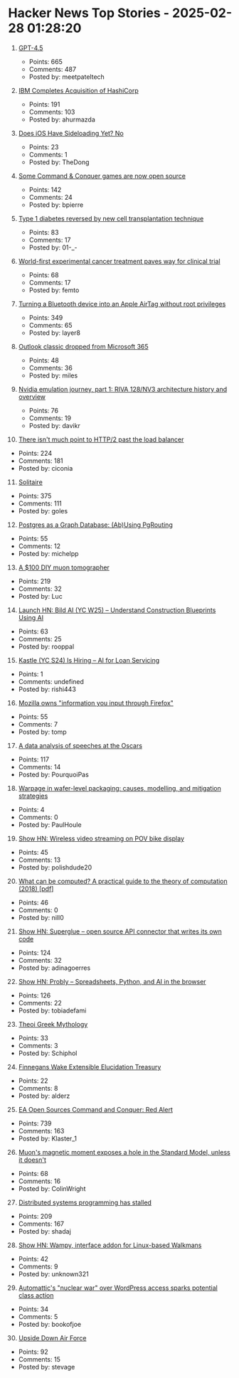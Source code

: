 # Hacker News Top Stories - 2025-02-28 01:28:20

1. [GPT-4.5](https://openai.com/index/introducing-gpt-4-5/)
   - Points: 665
   - Comments: 487
   - Posted by: meetpateltech

2. [IBM Completes Acquisition of HashiCorp](https://newsroom.ibm.com/2025-02-27-ibm-completes-acquisition-of-hashicorp,-creates-comprehensive,-end-to-end-hybrid-cloud-platform)
   - Points: 191
   - Comments: 103
   - Posted by: ahurmazda

3. [Does iOS Have Sideloading Yet? No](https://doesioshavesideloadingyet.com/)
   - Points: 23
   - Comments: 1
   - Posted by: TheDong

4. [Some Command & Conquer games are now open source](https://github.com/electronicarts)
   - Points: 142
   - Comments: 24
   - Posted by: bpierre

5. [Type 1 diabetes reversed by new cell transplantation technique](https://newatlas.com/diabetes/islet-transplantation-type-1-diabetes/)
   - Points: 83
   - Comments: 17
   - Posted by: 01-_-

6. [World-first experimental cancer treatment paves way for clinical trial](https://www.wehi.edu.au/news/world-first-experimental-cancer-treatment-paves-way-for-clinical-trial/)
   - Points: 68
   - Comments: 17
   - Posted by: femto

7. [Turning a Bluetooth device into an Apple AirTag without root privileges](https://nroottag.github.io/)
   - Points: 349
   - Comments: 65
   - Posted by: layer8

8. [Outlook classic dropped from Microsoft 365](https://office-watch.com/2025/outlook-classic-dropped-from-microsoft-365/)
   - Points: 48
   - Comments: 36
   - Posted by: miles

9. [Nvidia emulation journey, part 1: RIVA 128/NV3 architecture history and overview](https://86box.net/2025/02/25/riva128-part-1.html)
   - Points: 76
   - Comments: 19
   - Posted by: davikr

10. [There isn't much point to HTTP/2 past the load balancer](https://byroot.github.io/ruby/performance/2025/02/24/http2-past-the-load-balancer.html)
   - Points: 224
   - Comments: 181
   - Posted by: ciconia

11. [Solitaire](https://localthunk.com/blog/solitaire)
   - Points: 375
   - Comments: 111
   - Posted by: goles

12. [Postgres as a Graph Database: (Ab)Using PgRouting](https://supabase.com/blog/pgrouting-postgres-graph-database)
   - Points: 55
   - Comments: 12
   - Posted by: michelpp

13. [A $100 DIY muon tomographer](https://spectrum.ieee.org/diy-muon-tomography)
   - Points: 219
   - Comments: 32
   - Posted by: Luc

14. [Launch HN: Bild AI (YC W25) – Understand Construction Blueprints Using AI](undefined)
   - Points: 63
   - Comments: 25
   - Posted by: rooppal

15. [Kastle (YC S24) Is Hiring – AI for Loan Servicing](https://www.ycombinator.com/companies/kastle/jobs/ItDVKB7-founding-backend-engineer-at-kastle-s24)
   - Points: 1
   - Comments: undefined
   - Posted by: rishi443

16. [Mozilla owns "information you input through Firefox"](https://www.mozilla.org/en-US/about/legal/terms/firefox/)
   - Points: 55
   - Comments: 7
   - Posted by: tomp

17. [A data analysis of speeches at the Oscars](https://stephenfollows.com/p/harvey-weinstein-thanked-more-than-god)
   - Points: 117
   - Comments: 14
   - Posted by: PourquoiPas

18. [Warpage in wafer-level packaging: causes, modelling, and mitigation strategies](https://www.frontiersin.org/journals/electronics/articles/10.3389/felec.2024.1515860/full)
   - Points: 4
   - Comments: 0
   - Posted by: PaulHoule

19. [Show HN: Wireless video streaming on POV bike display](https://www.youtube.com/watch?v=o8n-bu2kKnc)
   - Points: 45
   - Comments: 13
   - Posted by: polishdude20

20. [What can be computed? A practical guide to the theory of computation (2018) [pdf]](https://www.softouch.on.ca/kb/data/What%20Can%20Be%20Computed.pdf)
   - Points: 46
   - Comments: 0
   - Posted by: nill0

21. [Show HN: Superglue – open source API connector that writes its own code](https://github.com/superglue-ai/superglue)
   - Points: 124
   - Comments: 32
   - Posted by: adinagoerres

22. [Show HN: Probly – Spreadsheets, Python, and AI in the browser](https://github.com/PragmaticMachineLearning/probly)
   - Points: 126
   - Comments: 22
   - Posted by: tobiadefami

23. [Theoi Greek Mythology](https://www.theoi.com/)
   - Points: 33
   - Comments: 3
   - Posted by: Schiphol

24. [Finnegans Wake Extensible Elucidation Treasury](http://fweet.org/)
   - Points: 22
   - Comments: 8
   - Posted by: alderz

25. [EA Open Sources Command and Conquer: Red Alert](https://github.com/electronicarts/CnC_Red_Alert)
   - Points: 739
   - Comments: 163
   - Posted by: Klaster_1

26. [Muon's magnetic moment exposes a hole in the Standard Model, unless it doesn't](https://physicsworld.com/a/the-muons-magnetic-moment-exposes-a-huge-hole-in-the-standard-model-unless-it-doesnt/)
   - Points: 68
   - Comments: 16
   - Posted by: ColinWright

27. [Distributed systems programming has stalled](https://www.shadaj.me/writing/distributed-programming-stalled)
   - Points: 209
   - Comments: 167
   - Posted by: shadaj

28. [Show HN: Wampy, interface addon for Linux-based Walkmans](https://github.com/unknown321/wampy)
   - Points: 42
   - Comments: 9
   - Posted by: unknown321

29. [Automattic's "nuclear war" over WordPress access sparks potential class action](https://arstechnica.com/tech-policy/2025/02/automattic-shirked-duty-to-keep-wordpress-free-for-everyone-lawsuit-says/)
   - Points: 34
   - Comments: 5
   - Posted by: bookofjoe

30. [Upside Down Air Force](https://www.frontiernet.net/%7Eatlasf/A56UDAF.htm)
   - Points: 92
   - Comments: 15
   - Posted by: stevage

